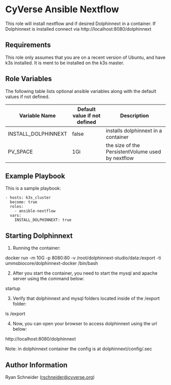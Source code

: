 CyVerse Ansible Nextflow
===================

This role will install nextflow and if desired Dolphinnext in a container.
If Dolphinnext is installed connect via http://localhost:8080/dolphinnext

Requirements
------------

This role only assumes that you are on a recent version of Ubuntu, and have k3s installed. It is ment to be installed on the k3s master.

Role Variables
--------------

The following table lists optional ansible variables along with the default values if not defined.

Variable Name | Default value if not defined | Description
------------- | ---------------------- | -----------
INSTALL_DOLPHINNEXT | false | installs dolphinnext in a container
PV_SPACE | 1Gi | the size of the PersistentVolume used by nextflow

Example Playbook
----------------

This is a sample playbook:
````
- hosts: k3s_cluster
  become: true
  roles:
    - ansible-nextflow
  vars:
    INSTALL_DOLPHINNEXT: true
````

Starting Dolphinnext
--------------------

1. Running the container:

docker run -m 10G -p 8080:80 -v /root/dolphinnext-studio/data:/export -ti ummsbiocore/dolphinnext-docker /bin/bash

2. After you start the container, you need to start the mysql and apache server using the command below:

startup

3. Verify that dolphinnext and mysql folders located inside of the /export folder:

ls /export

4. Now, you can open your browser to access dolphinnext using the url below:

http://localhost:8080/dolphinnext

Note: in dolphinnext container the config is at dolphinnext/config/.sec


Author Information
------------------
Ryan Schneider (rschneider@cyverse.org)
